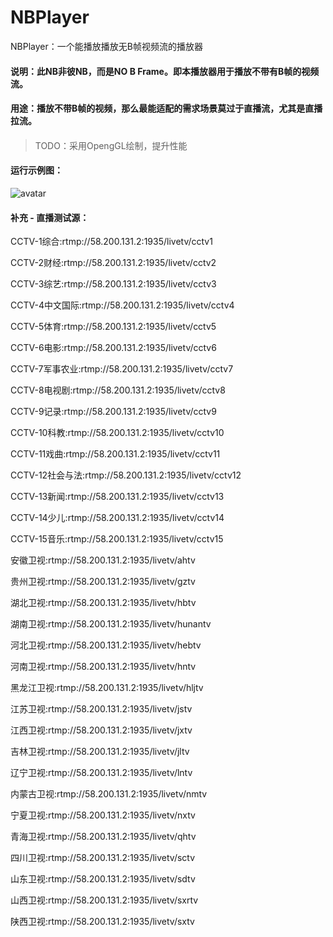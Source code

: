# NBPlayer
NBPlayer：一个能播放播放无B帧视频流的播放器

#### 说明：此NB非彼NB，而是NO B Frame。即本播放器用于播放不带有B帧的视频流。


#### 用途：播放不带B帧的视频，那么最能适配的需求场景莫过于直播流，尤其是直播拉流。

#### 

> TODO：采用OpengGL绘制，提升性能


#### 运行示例图：
![avatar](https://github.com/renhui/NBPlayer/blob/master/NBPlayer/Screenshot.png)



#### 补充  - 直播测试源：

CCTV-1综合:rtmp://58.200.131.2:1935/livetv/cctv1

CCTV-2财经:rtmp://58.200.131.2:1935/livetv/cctv2

CCTV-3综艺:rtmp://58.200.131.2:1935/livetv/cctv3

CCTV-4中文国际:rtmp://58.200.131.2:1935/livetv/cctv4

CCTV-5体育:rtmp://58.200.131.2:1935/livetv/cctv5

CCTV-6电影:rtmp://58.200.131.2:1935/livetv/cctv6

CCTV-7军事农业:rtmp://58.200.131.2:1935/livetv/cctv7

CCTV-8电视剧:rtmp://58.200.131.2:1935/livetv/cctv8

CCTV-9记录:rtmp://58.200.131.2:1935/livetv/cctv9

CCTV-10科教:rtmp://58.200.131.2:1935/livetv/cctv10

CCTV-11戏曲:rtmp://58.200.131.2:1935/livetv/cctv11

CCTV-12社会与法:rtmp://58.200.131.2:1935/livetv/cctv12

CCTV-13新闻:rtmp://58.200.131.2:1935/livetv/cctv13

CCTV-14少儿:rtmp://58.200.131.2:1935/livetv/cctv14

CCTV-15音乐:rtmp://58.200.131.2:1935/livetv/cctv15

安徽卫视:rtmp://58.200.131.2:1935/livetv/ahtv

贵州卫视:rtmp://58.200.131.2:1935/livetv/gztv

湖北卫视:rtmp://58.200.131.2:1935/livetv/hbtv

湖南卫视:rtmp://58.200.131.2:1935/livetv/hunantv

河北卫视:rtmp://58.200.131.2:1935/livetv/hebtv

河南卫视:rtmp://58.200.131.2:1935/livetv/hntv

黑龙江卫视:rtmp://58.200.131.2:1935/livetv/hljtv

江苏卫视:rtmp://58.200.131.2:1935/livetv/jstv

江西卫视:rtmp://58.200.131.2:1935/livetv/jxtv

吉林卫视:rtmp://58.200.131.2:1935/livetv/jltv

辽宁卫视:rtmp://58.200.131.2:1935/livetv/lntv

内蒙古卫视:rtmp://58.200.131.2:1935/livetv/nmtv

宁夏卫视:rtmp://58.200.131.2:1935/livetv/nxtv

青海卫视:rtmp://58.200.131.2:1935/livetv/qhtv

四川卫视:rtmp://58.200.131.2:1935/livetv/sctv

山东卫视:rtmp://58.200.131.2:1935/livetv/sdtv

山西卫视:rtmp://58.200.131.2:1935/livetv/sxrtv

陕西卫视:rtmp://58.200.131.2:1935/livetv/sxtv
